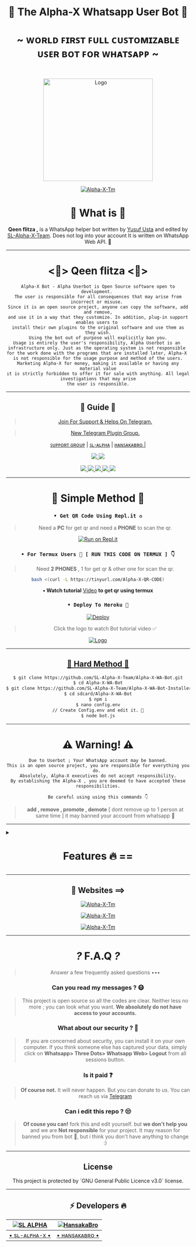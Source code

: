 <div align="center">

<h1 align="center"><b>👾 The Alpha-X Whatsapp User Bot 🍁</b></h1>
<h1 align="center">~ ᴡᴏʀʟᴅ ꜰɪʀꜱᴛ ꜰᴜʟʟ ᴄᴜꜱᴛᴏᴍɪᴢᴀʙʟᴇ ᴜꜱᴇʀ ʙᴏᴛ ꜰᴏʀ ᴡʜᴀᴛꜱᴀᴘᴘ ~</h1>

<br>

<a href="https://github.com/SL-Alpha-X-Team"><img title="Logo" src="https://telegra.ph/file/c265e654e3ec87c78d984.jpg" width="300" height="280">

<a href="https://github.com/SL-Alpha-X-Team"><img title="Alpha-X-Tm" src="https://img.shields.io/badge/Alpha_X_team-black?colorA=inactive&colorB=purple&style=social&logo=github"></a>

<h1> 🔎 What is  🔎</h1>

**Qeen flitza ,** is a WhatsApp helper bot written by [Yusuf Usta](https://github.com/Quiec) and edited by [SL-Alpha-X-Team](https://github.com/SL-Alpha-X-Team). Does not log into your account It is written on WhatsApp Web API. 🍂

---

<h1> <💎> Qeen flitza <💎> </h1>

```
Alpha-X Bot - Alpha Userbot is Open Source software open to development. 
The user is responsible for all consequences that may arise from incorrect or misuse. 
Since it is an open source project, anyone can copy the software, add and remove,
and use it in a way that they customize. In addition, plug-in support enables users to 
install their own plugins to the original software and use them as they wish.
Using the bot out of purpose will explicitly ban you.
Usage is entirely the user's responsibility, Alpha Userbot is an 
infrastructure only. Just as the operating system is not responsible 
for the work done with the programs that are installed later, Alpha-X 
is not responsible for the usage purpose and method of the users.
Marketing Alpha-X for money, making it available or having any material value
ıt is strictly forbidden to offer it for sale with anything. All legal investigations that may arise
the user is responsible.
```

---

<h2> 📢 Guide 📢 </h2>

> [Join For Support & Helps On Telegram.](https://t.me/AlphaX_SUPPORT)

> [New Telegram Plugin Group. ](https://t.me/AlphaX_plugin)

<a href="https://bit.ly/BOT_SUPPORT">ꜱᴜᴘᴘᴏʀᴛ ɢʀᴏᴜᴘ</a> |
<a href="https://Wa.me/947772978164">ꜱʟ-ᴀʟᴘʜᴀ</a> |
<a href="https://Wa.me/94763983965">ʜᴀɴꜱᴀᴋᴀʙʀᴏ |

<p align="center"> 
    
  </a>
  <a href="https://github.com/SL-Alpha-X-Team/Alpha-X-WA-Bot/fork">
    <img src="https://img.shields.io/github/forks/SL-Alpha-X-Team/Alpha-X-WA-Bot?label=Fork&style=social">
    
  </a>
  <a href="https://github.com/SL-Alpha-X-Team/Alpha-X-WA-Bot/stargazers">
    <img src="https://img.shields.io/github/stars/SL-Alpha-X-Team/Alpha-X-WA-Bot?style=social">
  </a>
</p>

<p align="center">
  <a href="https://github.com/SL-Alpha-X-Team/Alpha-X-WA-Bot">
    <img src="https://img.shields.io/github/repo-size/SL-Alpha-X-Team/Alpha-X-WA-Bot?color=purple&label=Repo%20Size&style=plastic">

  </a>
  <a href="https://github.com/SL-Alpha-X-Team/Alpha-X-WA-Bot/blob/master/LICENSE">
    <img src="https://img.shields.io/github/license/SL-Alpha-X-Team/Alpha-X-WA-Bot?color=purple&label=Lisance&style=plastic">

  </a>
  <a href="https://github.com/SL-Alpha-X-Team/Alpha-X-WA-Bot">
    <img src="https://img.shields.io/github/languages/top/SL-Alpha-X-Team/Alpha-X-WA-Bot?color=purple&label=Javascript&style=plastic">

  </a>
  <a href="https://github.com/SL-Alpha-X-Team/Alpha-X-WA-Bot">
    <img src="https://img.shields.io/static/v1?label=Author&message=AlphaXteam&color=purple&style=plastic">

  </a>
  <a href="https://t.me/SL_AlphaX_Team">
    <img src="https://img.shields.io/badge/Telegram-AlphaX%20Main-purple&style=plastic">

  </a>
</p>

---

<h1> 🛃 Simple Method 🛃</h1>

### `• Get QR Code Using Repl.it ♻️`
> Need a **PC** for get qr and need a **PHONE** to scan the qr.

[![Run on Repl.it](https://repl.it/badge/github/SL-Alpha-X-Team/Alpha-X-WA-Bot)](https://replit.com/@AlphaXteam/Alpha-X-Bot-QR)

### `• For Termux Users 📲 [ RUN THIS CODE ON TERMUX ] 👇`
> Need **2 PHONES** , 1 for get qr & other one for scan the qr.

```bash
bash <(curl -L https://tinyurl.com/Alpha-X-QR-CODE)
```
**• Watch tutorial** [Video](https://youtu.be/6PpRFnr2dSg) **to get qr using termux**

### `• Deploy To Heroku 🚀`

[![Deploy](https://www.herokucdn.com/deploy/button.svg)](https://heroku.com/deploy?template=https://github.com/SL-Alpha-X-Team/Alpha-X-WA-Bot-Installer-5)

> Click the logo to watch Bot tutorial video ✅

<a href="https://youtube.com/watch?v=en4FLOsGRJY"><img title="Logo" src="https://telegra.ph/file/b2494d5bc4d55ebab9980.jpg">

---

<h2> 🔱 Hard Method 🔱 </h2>

```sh
$ git clone https://github.com/SL-Alpha-X-Team/Alpha-X-WA-Bot.git
$ cd Alpha-X-WA-Bot
$ git clone https://github.com/SL-Alpha-X-Team/Alpha-X-WA-Bot-Installer.git
$ cd sdcard/Alpha-X-WA-Bot
$ npm i
$ nano config.env
// Create Config.env and edit it. 🚫
$ node bot.js
```
---

<h1> ⚠️ Warning! ⚠️️</h1>

```
Due to Userbot ; Your WhatsApp account may be banned.
This is an open source project, you are responsible for everything you do. 
Absolutely, Alpha-X executives do not accept responsibility.
By establishing the Alpha-X , you are deemed to have accepted these responsibilities.
```

`Be careful using using this commands 👇`
> **add , remove , promote , demote**
[ dont remove up to 1 person at same time ]
it may banned your account from whatsapp 🚫

</div>

---

<details>
<summary><b><h1 align="center">Features 🔥 ==</h1></b></summary>
<p align="left">

`📜 command:` install <br>
`📍 description:` Install external plugins. <br>
`⚠️️ Warn:` Get plugins only from [here](https://t.me/AlphaXplugin).

`📜 command:` plugin<br>
`📍 description:` Shows the plugins you have installed. 

`📜 command:` remove<br>
`📍 description:` Removes the plugin. 

`📜 command:` admin<br>
`📍 description:` Admin menu. 

`📜 command:` ban <br>
`📍 description:` Ban someone in the group. Reply to message or tag a person to use command. 

`📜 command:` gname <br>
`📍 description:` Change group name. 

`📜 command:` gdesc<br>
`📍 description:` Change group discription. 

`📜 command:` dis <br>
`📍 description:`  Disappearing message on/off. <br>
`💡 Example:` .dis on/off

`📜 command:` reset<br>
`📍 description:` Reset group invitation link. 

`📜 command:` gpp<br>
`📍 description:` Set group profile picture 

`📜 command:` add<br>
`📍 description:` Adds someone to the group. 

`📜 command:` promote <br>
`📍 description:` Makes any person an admin. 

`📜 command:` demote <br>
`📍 description:` Takes the authority of any admin. 

`📜 command:` mute <br>
`📍 description:` Mute the group chat. Only the admins can send a message.
⌨️ Example: .mute & .mute 5m etc 

`📜 command:` unmute <br>
`📍 description:` Unmute the group chat. Anyone can send a message. 

`📜 command:` invite <br>
`📍 description:` Provides the group's invitation link. 

`📜 command:` afk <br>
`📍 description:` It makes you AFK - Away From Keyboard. 

`📜 command:` art pack<br>
`📍 description:` Beautifull artpack with more than 100 messages. 

`📜 command:` aspm <br>
`📍 description:` This command for any emergency situation about any kind of WhatsApp SPAM in Group 

`📜 command:` alag <br>
`📍 description:` This command for any emergency situation about any kind of WhatsApp SPAM in Chat 

`📜 command:` linkblock <br>
`📍 description:` Activates the block link tool. <br>
`💡 Example:` .linkblock on / off

`📜 command:` CrAsH<br>
`📍 description:` send BUG VIRUS to group. 

`📜 command:` CrAsH high<br>
`📍 description:` send BUG VIRUS to group untill you stop. 

`📜 command:` -carbon

`📜 command:` clear<br>
`📍 description:` Clears all the messages from the chat. 

`📜 command:` qr <br>
`📍 description:` To create an qr code from the word you give. 

`📜 command:` bcode <br>
`📍 description:` To create an barcode from the word you give. 

`📜 command:` compliment<br>
`📍 description:` It sends complimentry sentenses. 

`📜 command:` toaudio<br>
`📍 description:` Converts video to sound. 

`📜 command:` toimage<br>
`📍 description:` Converts the sticker to a photo. 

`📜 command:` tovideo<br>
`📍 description:` Converts animated stickers to video. 

`📜 command:` deepai<br>
`📍 description:` Runs the most powerful artificial intelligence tools using artificial neural networks. 

`📜 command:` details<br>
`📍 description:` Displays metadata data of group or person. 

`📜 command:` dict <br>
`📍 description:` Use it as a dictionary.
Eg: .dict enUS;lead
 For supporting languages send •.lngcode• 

`📜 command:` dst<br>
`📍 description:` Download status you repled. 

`📜 command:` emedia<br>
`📍 description:` It is a plugin with more than 25 media tools. 

`📜 command:` emoji <br>
`📍 description:` You can get Emoji as image. 

`📜 command:` print <br>
`📍 description:` Prints the inside of the file on the server. 

`📜 command:` bashmedia <br>
`📍 description:` Sends audio, video and photos inside the server. <br>
`💡 Example:` video.mp4 && media/gif/pic.mp4

`📜 command:` addserver<br>
`📍 description:` Uploads image, audio or video to the server. 

`📜 command:` term <br>
`📍 description:` Allows to run the command on the server's shell. 

`📜 command:` mediainfo<br>
`📍 description:` Shows the technical information of the replied video. 

`📜 command:` pmsend <br>
`📍 description:` Sends a private message to the replied person. 

`📜 command:` pmttssend <br>
`📍 description:` Sends a private voice message to the respondent. 

`📜 command:` ffmpeg <br>
`📍 description:` Applies the desired ffmpeg filter to the video.
⌨️ Example: .ffmpeg fade=in:0:30 

`📜 command:` filter <br>
`📍 description:` It adds a filter. If someone writes your filter, it send the answer. If you just write .filter, it show's your filter list. 

`📜 command:` stop <br>
`📍 description:` Stops the filter you added previously. 

`📜 command:` bgmlist<br>
`📍 description:` Bgm List. 

`📜 command:` github <br>
`📍 description:` It Send Github User Data. <br>
`💡 Example:` .github WhatsApp

`📜 command:` welcome<br>
`📍 description:` It sets the welcome message. If you leave it blank it shows the welcome message. 

`📜 command:` goodbye<br>
`📍 description:` Sets the goodbye message. If you leave blank, it show's the goodbye message. 

`📜 command:` help<br>
`📍 description:` Gives information about using the bot from the Help menu. 

`📜 command:` varset <br>
`📍 description:` Changes the text of modules like alive, afk etc.. 

`📜 command:` restart<br>
`📍 description:` Restart bot.

`📜 command:` poweroff<br>
`📍 description:` Shutdown bot.

`📜 command:` dyno<br>
`📍 description:` Check heroku dyno usage 

`📜 command:` setvar <br>
`📍 description:` Set heroku config var 

`📜 command:` delvar <br>
`📍 description:` Delete heroku config var 

`📜 command:` getvar <br>
`📍 description:` Get heroku config var 

`📜 command:` hpmod <br>
`📍 description:` To get mod apps info. 

`📜 command:` insult<br>
`📍 description:` It gives random insults. 

`📜 command:` locate<br>
`📍 description:` It send your location. <br>
`⚠️️ Warn:` Please open your location before using command!

`📜 command:` logmsg<br>
`📍 description:` Saves the message you reply to your private number. <br>
`⚠️️ Warn:` Does not support animated stickers!

`📜 command:` logomaker<br>
`📍 description:` Shows logomaker tools with unlimited access. 

`📜 command:` meme <br>
`📍 description:` Photo memes you replied to. 

`📜 command:` movie <br>
`📍 description:` Shows movie info. 

`📜 command:` neko<br>
`📍 description:` Replied messages will be added to nekobin.com. 

`📜 command:` song <br>
`📍 description:` Uploads the song you wrote. 

`📜 command:` video <br>
`📍 description:` Downloads video from YouTube. 

`📜 command:` fb <br>
`📍 description:` Download video from facebook. 

`📜 command:` tiktok <br>
`📍 description:` Download tiktok video. 

`📜 command:` notes<br>
`📍 description:` Shows all your existing notes. 

`📜 command:` save <br>
`📍 description:` Reply a message and type .save or just use .save <Your note> without replying 

`📜 command:` deleteNotes<br>
`📍 description:` Deletes *all* your saved notes. 

`📜 command:` ocr <br>
`📍 description:` Reads the text on the photo you have replied. 

`📜 command:` pinimg <br>
`📍 description:` Downloas images from Pinterest. 

`📜 command:` playst <br>
`📍 description:` Get app details from play store. 

`📜 command:` profile<br>
`📍 description:` Profile menu. 

`📜 command:` getpp<br>
`📍 description:` Get pofile picture. 

`📜 command:` setbio <br>
`📍 description:` Set your about. 

`📜 command:` getbio<br>
`📍 description:` Get user about. 

`📜 command:` archive<br>
`📍 description:` Archive chat. 

`📜 command:` unarchive<br>
`📍 description:` Unarchive chat. 

`📜 command:` pin<br>
`📍 description:` Archive chat. 

`📜 command:` unpin<br>
`📍 description:` Unarchive chat. 

`📜 command:` pp<br>
`📍 description:` Makes the profile photo what photo you reply. 

`🔮 command:` kickme<br>
`📍 description:` It kicks you from the group you are using it in. 

`🔮 command:` block <br>
`📍 description:` Block user. 

`🔮 command:` unblock <br>
`📍 description:` Unblock user. 

`🔮 command:` jid <br>
`📍 description:` Giving user's JID. 

`🔮 command:` rdmore <br>
`📍 description:` Add readmore to your message >> Use # to get readmore. 

`🔮 command:` removebg <br>
`📍 description:` Removes the background of the photos. 

`🔮 command:` report <br>
`📍 description:` Sends reports to group admins. 

`🔮 command:` roll<br>
`📍 description:` Roll dice randomly. 

`🔮 command:` scam <br>
`📍 description:` Creates 5 minutes of fake actions. 

`🔮 command:` scan <br>
`📍 description:` Checks whether the entered number is registered on WhatApp. 

`🔮 command:` trt<br>
`📍 description:` It translates with Google Translate. You must reply any message. <br>
`💡 Example:` .trt en si (From English to Sinhala)

`🔮 command:` antilink <br>
`📍 description:` Activates the Antilink tool. <br>
`💡 Example:` .antilink on / off

`🔮 command:` autobio <br>
`📍 description:` Add live clock to your bio! <br>
`💡 Example:` .autobio on / off

`🔮 command:` detectlang<br>
`📍 description:` Guess the language of the replied message. 

`🔮 command:` currency

`🔮 command:` tts <br>
`📍 description:` It converts text to sound. 

`🔮 command:` music <br>
`📍 description:` Uploads the song you wrote. 

`🔮 command:` smp3 <br>
`📍 description:` Get song as a mp3 documet file 

`🔮 command:` mp4 <br>
`📍 description:` Downloads video from YouTube. 

`🔮 command:` yt <br>
`📍 description:` It searchs on YouTube. 

`🔮 command:` wiki <br>
`📍 description:` Searches query on Wikipedia. 

`🔮 command:` img <br>
`📍 description:` Searches for related pics on Google. 

`🔮 command:` lyric <br>
`📍 description:` Finds the lyrics of the song. 

`🔮 command:` covid <br>
`📍 description:` Shows the daily and overall covid table of more than 15 countries. 

`🔮 command:` ss <br>
`📍 description:` Takes a screenshot from the page in the given link. 

`🔮 command:` simi <br>
`📍 description:` Are you bored? ... Fool around with SimSimi. ... World first popular Chatbot for daily conversation. 

`🔮 command:` spdf <br>
`📍 description:` Site to pdf file. 

`🔮 command:` insta <br>
`📍 description:` Downloads videos or photos from Instagram. 

`🔮 command:` animesay <br>
`📍 description:` It writes the text inside the banner the anime girl is holding 

`🔮 command:` changesay <br>
`📍 description:` Turns the text into the change my mind poster. 

`🔮 command:` trumpsay <br>
`📍 description:` Converts the text to Trump's tweet. 

`🔮 command:` audio spam<br>
`📍 description:` Sends the replied audio as spam. 

`🔮 command:` foto spam<br>
`📍 description:` Sends the replied photo as spam. 

`🔮 command:` sticker spam<br>
`📍 description:` Convert the replied photo or video to sticker and send it as spam. 

`🔮 command:` vid spam

`🔮 command:` killspam<br>
`📍 description:` Stops spam command. 

`🔮 command:` spam <br>
`📍 description:` It spam until you stop it.
⌨️ Example: .spam test 

`🔮 command:` spotify <br>
`📍 description:` Get music details from spotify. 

`🔮 command:` st<br>
`📍 description:` It converts your replied photo or video to sticker. 

`🔮 command:` sweather<br>
`📍 description:` Gives you the weekly interpretations of space weather observations provided by the Space Weather Research Center (SWRC) for a p. 

`🔮 command:` alive <br>
`📍 description:` Does bot work? 

`🔮 command:` sysd<br>
`📍 description:` Shows the system properties. 

`🔮 command:` tagadmin

`🔮 command:` tg <br>
`📍 description:` Tags everyone in the group. 

`🔮 command:` pmall<br>
`📍 description:` Sends the replied message to all members in the group. 

`🔮 command:` tblend <br>
`📍 description:` Applies the selected TBlend effect to videos. 

`🔮 command:` link<br>
`📍 description:` The image you reply to uploads to telegra.ph and provides its link. 

`🔮 command:` unvoice<br>
`📍 description:` Converts audio to sound recording. 

`🔮 command:` up<br>
`📍 description:` Checks the update your bot. 

`🔮 command:` up now<br>
`📍 description:` It makes updates. 

`🔮 command:` voicy<br>
`📍 description:` It converts audio to text. 

`🔮 command:` wp<br>
`📍 description:` It sends high resolution wallpapers. 

`🔮 command:` wame <br>
`📍 description:` Get a link to the user chat. 

`🔮 command:` weather <br>
`📍 description:` Shows the weather. 

`🔮 command:` speedtest <br>
`📍 description:` Measures Download and Upload speed. <br>
`💡 Example:` speedtest user // speedtest server

`🔮 command:` ping<br>
`📍 description:` Measures your ping. 

`🔮 command:` short <br>
`📍 description:` Shorten the long link. 

`🔮 command:` calc <br>
`📍 description:` Performs simple math operations. 

`🔮 command:` xapi<br>
`📍 description:` Xteam API key info. 

`🔮 command:` glowtext<br>
`📍 description:` send random glowtext by given word > with 140+ beautifull font styles.

`🔮 command:` quote<br>
`📍 description:` Send random quotes. 


>🤩 New features comming soon...

#### E-Media Plugin Commands 🛠️
| Command 💻 | Description ℹ️ |
| ---------- | -------------------- |
| mp4enhance | It improves the quality of the video.
| x2mp4 | It reduces the quality of the video by 2 times.
| x4mp4 | It reduces the quality of the video by 4 times.
| mp4reverse | Plays the video in reverse.
| mp4blur | Blurs the video background.
| mp4vintage | Applies a vintage effect to the video.
| mp4bw | Applies a monochrome effect to the video.
| mp4edge | It calculates the depth of the viden and applies the neon edge effect accordingly.
| mp4image | Converts photo to 5 seconds video.
| gif | It makes the video gif.
| agif | Makes the video an audio gif.
| spectrum | It converts the spectrum of sound into video.
| avec | Converts the frequency range of the sound to 3D video.
| waves | It converts the wavelengths of sound into video.
| frequency | Converts the frequency of the sound to video.
| volumeaudio | Converts the decibel value of sound to video.
| cqtaudio | Converts the cqt value of audio to video.
| mp3eq | Adjusts the sound to a crystal clear level.
| mp3bass | It add more bass to sound.
| mp3low | It makes the sound deep and slow.
| mp3pitch | It refines and accelerates the sound.
| mp3crusher | It distorts the sound, makes it ridiculous.
| mp3reverse | Plays the sound in reverse.
| x2mp3 | It speeds up the sound 2 times.
| mp3volume | It increases the sound level 6 times.
| bwimage | Makes the photo black and white.
| vintageimage | Applies a vintage effect to the photo.
| edgeimage | It calculates the depth of the photo and appropriately applies an edge effect.
| enhanceimage | It improves the quality of the photo.
| grenimage | Applies a grain effect to the photo.
| blurimage | Blurs the background of the photo.

#### Scam Commands 🛠️
| Command 💻 | Description ℹ️ |
| ---------- | -------------------- |
| scam typing | It shows you typing for 5 minutes. |
| scam recording | It shows you as recording for 5 minutes. |
| scam online | It shows you online for 5 minutes. |
| scam stop | Stops fake actions. |

#### Deep AI Commands 🛠️
| Command 💻 | Description ℹ️ |
| ---------- | -------------------- |
| colorai | Colorizes the photo. |
| superai | It improves the image quality. |
| dreamai | Applies a deepdream effect to the photo. |
| waifuai | It mixes the color palettes of photo. |
| neuraltalkai | Explain the incident in the photo. |
| toonai | Applies a cartoon effect to the face of image. |
| ttiai | Generates nonexistent photos from your sentence. |
| moodai | It determines your mood from the sentence you write. |
| textai | Creates a virtual story from your sentence. |
| nudityai | Shows the NSFW value of the photo between 1 and 0. |
| ganstyle | Combines pictures with the image link in Config Vars with the help of artificial intelligence.

</p>

</details>

<div align="center">

---

<h2> 🎨 Websites ==> </h2>

<a href="https://alpha-x.ml"><img title="Alpha-X-Tm" src="https://img.shields.io/badge/Alpha_X_Team-black?colorA=9cf&colorB=purple&style=social&logo=smrt"></a>

<a href="https://alpha-x.ml/wa-bot"><img title="Alpha-X-Tm" src="https://img.shields.io/badge/Alpha_X_Bot-black?colorA=9cf&colorB=purple&style=social&logo=starship"></a>

<a href="https://alpha-x.ml/bot-help"><img title="Alpha-X-Tm" src="https://img.shields.io/badge/Alpha_X_Bot_Help-black?colorA=9cf&colorB=purple&style=social&logo=google"></a>

---

# _?_ F.A.Q _?_
>Answer a few frequently asked questions •••

### Can you read my messages ? 😷
>This project is open source so all the codes are clear. Neither less no more ; you can look what you want. **We absolutely do not have access to your accounts.**

### What about our security ? 🔱
>If you are concerned about security, you can install it on your own computer. If you think someone else has captured your data, simply click on **Whatsapp> Three Dots> Whatsapp Web> Logout** from all sessions button.

### Is it paid ❓
>**Of course not.** It will never happen. But you can donate to us. You can reach us via [Telegram](https://t.me/AlphaX_SUPPORT)

### Can i edit this repo ? 😒
>**Of couse you can!** fork this and edit yourself.
but **we don't help you** and we are **Not responsible** for your project.
It may reason for banned you from bot 🚫,
but i think you don't have anything to change :)

---

<h2> License </h2>
This project is protected by `GNU General Public Licence v3.0` license.

---

<h2> ⚡ Developers 🔥 </h2>
  <div align="center">
    
  [![SL ALPHA](https://github.com/SL-Alpha-X.png?size=110)](https://github.com/SL-Alpha-X) |  [![HansakaBro](https://github.com/HansakaBro.png?size=110)](https://github.com/HansakaBro) 
------|------
[• sʟ-ᴀʟᴘʜᴀ-x •](https://github.com/SL-Alpha-X)  | [• ʜᴀɴsᴀᴋᴀʙʀᴏ •](https://github.com/HansakaBro) 
  </div>

</div>
